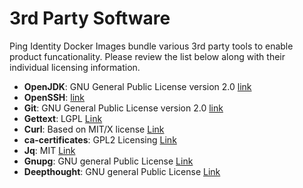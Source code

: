 # 3rd Party Software

Ping Identity Docker Images bundle various 3rd party tools to enable product funcationality. Please review the list below along with their individual licensing information.

* **OpenJDK**: GNU General Public License version 2.0 [link](https://openjdk.java.net/legal/gplv2+ce.html)
* **OpenSSH**: [link](https://cvsweb.openbsd.org/src/usr.bin/ssh/LICENCE?rev=HEAD)
* **Git**: GNU General Public License version 2.0 [link](https://git-scm.com/about/free-and-open-source)
* **Gettext**: LGPL [Link](https://www.gnu.org/software/gettext/manual/html_node/Licenses.html)
* **Curl**: Based on MIT/X license [Link](https://curl.haxx.se/docs/copyright.html)
* **ca-certificates**: GPL2 Licensing [Link](https://www.archlinux.org/packages/core/any/ca-certificates/)
* **Jq**: MIT [Link](https://stedolan.github.io/jq/download/)
* **Gnupg**: GNU general Public License [Link](https://gnupg.org/)
* **Deepthought**: GNU general Public License [Link](https://github.com/bizaio/deepthought/blob/master/LICENSE.md)
